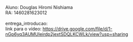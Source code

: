 Aluno: Douglas Hiromi Nishiama<br>
RA: 1460281623012<br>
<br>
entrega_introducao: <br>
link para o vídeo: https://drive.google.com/file/d/1-nGp6yq3AUMUIeirdp2jextSDQLKCWLk/view?usp=sharing